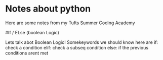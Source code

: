 # Notes about python

Here are some notes from my Tufts Summer Coding Academy

#If / ELse (boolean Logic)

Lets talk abot Boolean Logic! Somekeywords we should know here are
if: check a condition
elif: check a subseq condition
else: if the previous conditions arent met
